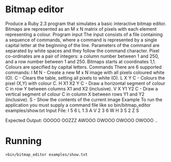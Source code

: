 # Bitmap editor
Produce a Ruby 2.3 program that simulates a basic interactive bitmap editor. Bitmaps are represented as an M x N matrix of pixels with each element representing a colour.
Program input
The input consists of a file containing a sequence of commands, where a command is represented by a single capital letter at the beginning of the line. Parameters of the command are separated by white spaces and they follow the command character.
Pixel co-ordinates are a pair of integers: a column number between 1 and 250, and a row number between 1 and 250. Bitmaps starts at coordinates 1,1. Colours are specified by capital letters.
Commands
There are 6 supported commands:
I M N - Create a new M x N image with all pixels coloured white (O).
C - Clears the table, setting all pixels to white (O).
L X Y C - Colours the pixel (X,Y) with colour C.
H X1 X2 Y C - Draw a horizontal segment of colour C in row Y between columns X1 and X2 (inclusive).
V X Y1 Y2 C - Draw a vertical segment of colour C in column X between rows Y1 and Y2 (inclusive).
S - Show the contents of the current image
Example
To run the application you must supply a command file like so bin/bitmap_editor examples/show.txt
Input File:
I 5 6
L 1 3 A
V 2 3 6 W
H 3 5 2 Z
S


Expected Output:
OOOOO
OOZZZ
AWOOO
OWOOO
OWOOO
OWOOO
..

# Running

`>bin/bitmap_editor examples/show.txt`
